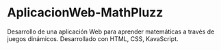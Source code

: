 # AplicacionWeb-MathPluzz
Desarrollo de una aplicación Web para aprender matemáticas a través de juegos dinámicos. Desarrollado con HTML, CSS, KavaScript.
